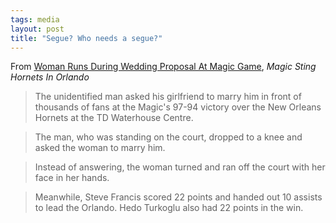 ```yaml
---
tags: media
layout: post
title: "Segue? Who needs a segue?"
---
```




<p>From <a href="http://www.local6.com/sports/4193729/detail.html">Woman Runs During Wedding Proposal At Magic Game</a>, <em>Magic Sting Hornets In Orlando</em></p>

<blockquote>The unidentified man asked his girlfriend to marry him in front of thousands of fans at the Magic's 97-94 victory over the New Orleans Hornets at the TD Waterhouse Centre.</blockquote>

<blockquote>The man, who was standing on the court, dropped to a knee and asked the woman to marry him.</blockquote>

<blockquote>Instead of answering, the woman turned and ran off the court with her face in her hands.</blockquote>

<blockquote>Meanwhile, Steve Francis scored 22 points and handed out 10 assists to lead the Orlando. Hedo Turkoglu also had 22 points in the win.</blockquote>


